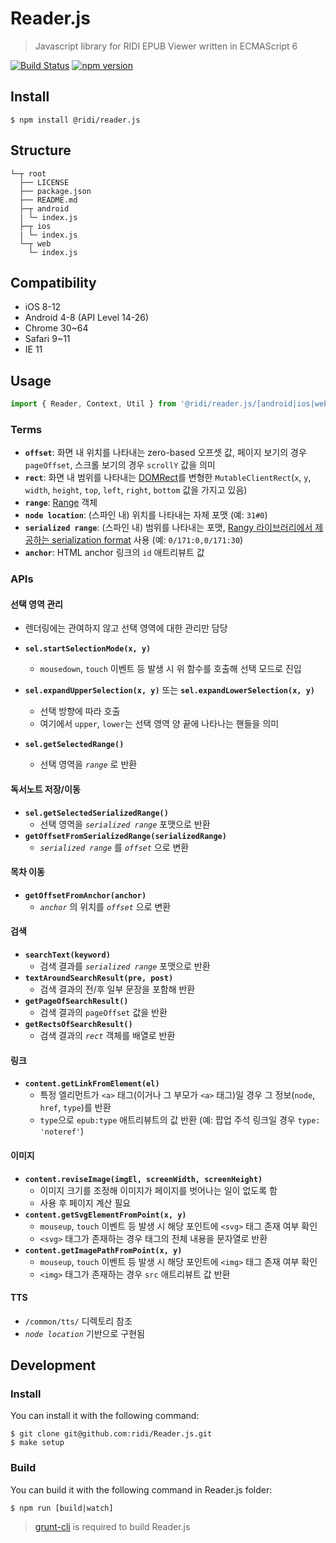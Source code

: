# Reader.js

> Javascript library for RIDI EPUB Viewer written in ECMAScript 6

[![Build Status](https://travis-ci.com/ridi/Reader.js.svg?branch=master)](https://travis-ci.com/ridi/Reader.js)
[![npm version](https://badge.fury.io/js/%40ridi%2Freader.js.svg)](https://badge.fury.io/js/%40ridi%2Freader.js)

## Install

```
$ npm install @ridi/reader.js
```

## Structure

```
└─┬ root
  ├── LICENSE
  ├── package.json
  ├── README.md
  ├─┬ android
  | └─ index.js
  ├─┬ ios
  | └─ index.js
  └─┬ web
    └─ index.js
```

## Compatibility

- iOS 8-12
- Android 4-8 (API Level 14-26)
- Chrome 30~64
- Safari 9~11
- IE 11

## Usage

```js
import { Reader, Context, Util } from '@ridi/reader.js/[android|ios|web]';
```

### Terms

- **`offset`**: 화면 내 위치를 나타내는 zero-based 오프셋 값, 페이지 보기의 경우 `pageOffset`, 스크롤 보기의 경우 `scrollY` 값을 의미
- **`rect`**: 화면 내 범위를 나타내는 [DOMRect](https://developer.mozilla.org/en-US/docs/Web/API/DOMRect)를 변형한 `MutableClientRect`(`x`, `y`, `width`, `height`, `top`, `left`, `right`, `bottom` 값을 가지고 있음)
- **`range`**: [Range](https://developer.mozilla.org/ko/docs/Web/API/Range) 객체
- **`node location`**: (스파인 내) 위치를 나타내는 자체 포맷 (예: `31#0`)
- **`serialized range`**: (스파인 내) 범위를 나타내는 포맷, [Rangy 라이브러리에서 제공하는 serialization format](https://github.com/timdown/rangy/wiki/Serializer-Module#serialization-format) 사용 (예: `0/171:0,0/171:30`)
- **`anchor`**: HTML anchor 링크의 `id` 애트리뷰트 값

### APIs

#### 선택 영역 관리

- 렌더링에는 관여하지 않고 선택 영역에 대한 관리만 담당

- **`sel.startSelectionMode(x, y)`**
    - `mousedown`, `touch` 이벤트 등 발생 시 위 함수를 호출해 선택 모드로 진입
- **`sel.expandUpperSelection(x, y)`** 또는 **`sel.expandLowerSelection(x, y)`**
	- 선택 방향에 따라 호출
	- 여기에서 `upper`, `lower`는 선택 영역 양 끝에 나타나는 핸들을 의미
- **`sel.getSelectedRange()`**
	- 선택 영역을 *`range`* 로 반환

#### 독서노트 저장/이동

- **`sel.getSelectedSerializedRange()`**
	- 선택 영역을 *`serialized range`* 포맷으로 반환
- **`getOffsetFromSerializedRange(serializedRange)`**
	- *`serialized range`* 를 *`offset`* 으로 변환

#### 목차 이동

- **`getOffsetFromAnchor(anchor)`**
	- *`anchor`* 의 위치를  *`offset`* 으로 변환

#### 검색

- **`searchText(keyword)`**
	- 검색 결과를 *`serialized range`* 포맷으로 반환
- **`textAroundSearchResult(pre, post)`**
	- 검색 결과의 전/후 일부 문장을 포함해 반환
- **`getPageOfSearchResult()`**
	- 검색 결과의 `pageOffset` 값을 반환
- **`getRectsOfSearchResult()`**
	- 검색 결과의 *`rect`* 객체를 배열로 반환

#### 링크

- **`content.getLinkFromElement(el)`**
	- 특정 엘리먼트가 `<a>` 태그(이거나 그 부모가 `<a>` 태그)일 경우 그 정보(`node`, `href`, `type`)를 반환
	- `type`으로 `epub:type` 애트리뷰트의 값 반환 (예: 팝업 주석 링크일 경우 `type: 'noteref'`)

#### 이미지

- **`content.reviseImage(imgEl, screenWidth, screenHeight)`**
    - 이미지 크기를 조정해 이미지가 페이지를 벗어나는 일이 없도록 함
    - 사용 후 페이지 계산 필요
- **`content.getSvgElementFromPoint(x, y)`**
	- `mouseup`, `touch` 이벤트 등 발생 시 해당 포인트에 `<svg>` 태그 존재 여부 확인
	- `<svg>` 태그가 존재하는 경우 태그의 전체 내용을 문자열로 반환
- **`content.getImagePathFromPoint(x, y)`**
	- `mouseup`, `touch` 이벤트 등 발생 시 해당 포인트에 `<img>` 태그 존재 여부 확인
	- `<img>` 태그가 존재하는 경우 `src` 애트리뷰트 값 반환

#### TTS

- `/common/tts/` 디렉토리 참조
- *`node location`* 기반으로 구현됨

## Development

### Install

You can install it with the following command:
```
$ git clone git@github.com:ridi/Reader.js.git
$ make setup
```

### Build

You can build it with the following command in Reader.js folder:
```
$ npm run [build|watch]
```
> [grunt-cli](https://github.com/gruntjs/grunt-cli) is required to build Reader.js
